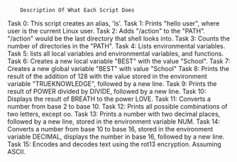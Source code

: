 		Description Of What Each Script Does
Task 0: This script creates an alias, 'ls'.
Task 1: Prints "hello user", where user is the current Linux user.
Task 2: Adds "/action" to the "PATH". "/action" would be the last 
	directory that shell looks into.
Task 3: Counts the number of directories in the "PATH".
Task 4: Lists environmental variables.
Task 5: lists all local variables and environmental variables, and 
	functions.
Task 6: Creates a new local variable "BEST" with the value "School".
Task 7: Creates a new global variable "BEST" with value "School"
Task 8: Prints the result of the addition of 128 with the value stored 
	in the environment variable "TRUEKNOWLEDGE", followed by a new 
	line.
Task 9: Prints the result of POWER divided by DIVIDE, followed by a new 	line.
Task 10: Displays the result of BREATH to the power LOVE.
Task 11: Converts a number from base 2 to base 10.
Task 12: Prints all possible combinations of two letters, except oo.
Task 13: Prints a number with two decimal places, followed by a new line,
	 stored in the environment variable NUM.
Task 14: Converts a number from base 10 to base 16, stored in the environment
	 variable DECIMAL, displays the number in base 16, followed by a new	      line.
Task 15: Encodes and decodes text using the rot13 encryption. Assuming ASCII.
